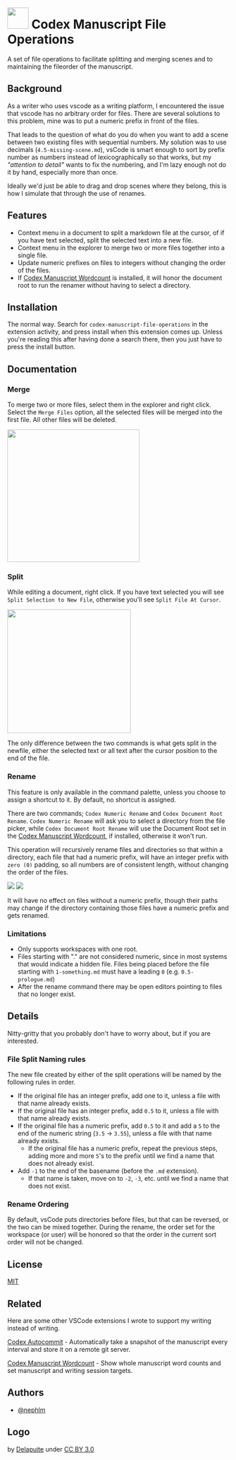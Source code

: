 
# <img src="https://raw.githubusercontent.com/nephlm/codex-manuscript-file-operations/main/logo_512.png" width=48px> Codex Manuscript File Operations

A set of file operations to facilitate splitting and merging scenes and to maintaining the fileorder of the manuscript.

## Background

As a writer who uses vscode as a writing platform, I encountered the issue that vscode has no arbitrary order for files.  There are several solutions to this problem, mine was to put a numeric prefix in front of the files.  

That leads to the question of what do you do when you want to add a scene between two existing files with sequential numbers.  My solution was to use decimals (`4.5-missing-scene.md`), vsCode is smart enough to sort by prefix number as numbers instead of lexicographically so that works, but my *"attention to detail"* wants to fix the numbering, and I'm lazy enough not do it by hand, especially more than once.

Ideally we'd just be able to drag and drop scenes where they belong, this is how I simulate that through the use of renames.

## Features

- Context menu in a document to split a markdown file at the cursor, of if you have text selected, split the selected text into a new file.
- Context menu in the explorer to merge two or more files together into a single file.
- Update numeric prefixes on files to integers without changing the order of the files.
- If [Codex Manuscript Wordcount](https://marketplace.visualstudio.com/items?itemName=ZenBrewismBooks.codex-manuscript-wordcount) is installed, it will honor the document root to run the renamer without having to select a directory.

## Installation

The normal way.  Search for `codex-manuscript-file-operations` 
in the extension activity, and press install when
this extension comes up.
Unless you're reading this after having done a
search there, then you just have to press the install
button.

## Documentation

### Merge

To merge two or more files, select them in the explorer and right click.  Select the `Merge Files` option, all the selected files will be merged into the first file.  All other files will be deleted.

<img src="https://raw.githubusercontent.com/nephlm/codex-manuscript-file-operations/main/merge-menu-image.png" width=300px>

### Split

While editing a document, right click.  If you have text selected you will see `Split Selection to New File`, otherwise you'll see `Split File At Cursor`.  

<img src="https://raw.githubusercontent.com/nephlm/codex-manuscript-file-operations/main/split-menu-image.png" width=280px>

The only difference between the two commands is what gets split in the newfile, either the selected text or all text after the cursor position to the end of the file.

### Rename

This feature is only available in the command palette, unless you choose to assign a shortcut to it.  By default, no shortcut is assigned.

There are two commands; `Codex Numeric Rename` and `Codex Document Root Rename`.  `Codex Numeric Rename` will ask you to select a directory from the file picker, while `Codex Document Root Rename` will use the Document Root set in the [Codex Manuscript Wordcount](https://marketplace.visualstudio.com/items?itemName=ZenBrewismBooks.codex-manuscript-wordcount), if installed, otherwise it won't run.  

This operation will recursively rename files and directories so that within a directory, each file that had a numeric prefix, will have an integer prefix with `zero (0)` padding, so all numbers are of consistent length, without changing the order of the files.

<img src="https://raw.githubusercontent.com/nephlm/codex-manuscript-file-operations/main/before.png">
<img src="https://raw.githubusercontent.com/nephlm/codex-manuscript-file-operations/main/after.png">

It will have no effect on files without a numeric prefix, though their paths may change if the directory containing those files have a numeric prefix and gets renamed.  

### Limitations

- Only supports workspaces with one root.
- Files starting with "." are not considered numeric, since in most systems that would indicate a hidden file.  Files being placed before the file starting with `1-something.md` must have a leading `0` (e.g. `0.5-prologue.md`)
- After the rename command there may be open editors pointing to files that no longer exist.

## Details

Nitty-gritty that you probably don't have to worry about, but if you are interested.

### File Split Naming rules

The new file created by either of the split operations will be named by the following rules in order.

- If the original file has an integer prefix, add one to it, unless a file with that name already exists.
- If the original file has an integer prefix, add `0.5` to it, unless a file with that name already exists.
- If the original file has a numeric prefix, add `0.5` to it and add a `5` to the end of the numeric string (`3.5` -> `3.55`), unless a file with that name already exists.
  - If the original file has a numeric prefix, repeat the previous steps, adding more and more `5`'s to the prefix until we find a name that does not already exist.
- Add `-1` to the end of the basename (before the `.md` extension).
  - If that name is taken, move on to `-2`, `-3`, etc. until we find a name that does not exist.  

### Rename Ordering

By default, vsCode puts directories before files, but that can be reversed, or the two can be mixed together.  During the rename, the order set for the workspace (or user) will be honored so that the order in the current sort order will not be changed.

## License

[MIT](https://choosealicense.com/licenses/mit/)

## Related

Here are some other VSCode extensions I wrote to support my
writing instead of writing.

[Codex Autocommit](https://marketplace.visualstudio.com/items?itemName=ZenBrewismBooks.codex-autocommit&ssr=false#overview) -
Automatically take a snapshot of the manuscript every interval and store it on a remote git server.

[Codex Manuscript Wordcount](https://marketplace.visualstudio.com/items?itemName=ZenBrewismBooks.codex-manuscript-wordcount) - Show whole manuscript word counts and set manuscript and writing session targets.

## Authors

- [@nephlm](https://www.github.com/nephlm)

## Logo

by [Delapuite](https://game-icons.net/1x1/delapouite/book-pile.html) under [CC BY 3.0](http://creativecommons.org/licenses/by/3.0/)